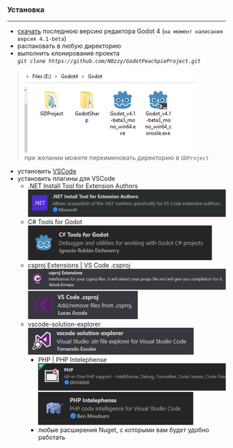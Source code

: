 ### Установка
---
* [скачать](https://downloads.tuxfamily.org/godotengine/4.1/) последнюю версию редактора Godot 4 (```на момент написания версия 4.1-beta```) 
* распаковать в любую директорию 
* выполнить клонирование проекта <br> *`git clone https://github.com/N0zzy/GodotPeachpieProject.git`*

> ![Alt text](../.images/image.png) <br>
> при желании можете переименовать директорию в `GDProject`

* установить [VSCode](https://code.visualstudio.com/) 
* установить плагины для VSCode
     - .NET Install Tool for Extension Authors<br>
      ![.NET Install Tool for Extension Authors](../.images/image2.png)
     - C# Tools for Godot<br>
      ![C# Tools for Godot](../.images/image3.png)
     - csproj Extensions | VS Code .csproj <br>
      ![csproj Extensions](../.images/image4.png)
      ![VS Code .csproj](../.images/image5.png)
     - vscode-solution-explorer<br>
      ![vscode-solution-explorer](../.images/image6.png)
       - PHP | PHP Intelephense<br>
       ![PHP](../.images/image7.png)
       ![PHP Intelephense](../.images/image8.png)
       - любые расширения Nuget, с которыми вам будет удобно работать